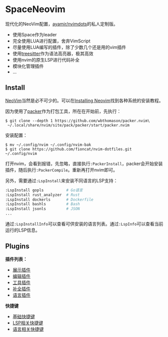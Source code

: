 # SpaceNeovim

现代化的NeoVim配置，[ayamir/nvimdots](https://github.com/ayamir/nvimdots)的私人定制版。

- 使用Space作为leader
- 完全使用LUA进行配置，舍弃VimScript
- 尽量使用LUA编写的插件，除了少数几个还是用的vim插件
- 使用[treesitter](https://github.com/nvim-treesitter/nvim-treesitter)作为语法高亮器，极其高效
- 使用nvim的原生LSP进行代码补全
- 模块化管理插件
- ...

## Install

[NeoVim](https://neovim.io/)当然是必不可少的。可以在[Installing Neovim](https://github.com/neovim/neovim/wiki/Installing-Neovim)找到各种系统的安装教程。

因为使用了[packer](https://github.com/wbthomason/packer.nvim)作为打包工具，所在在开始前，先执行：

```shell
$ git clone --depth 1 https://github.com/wbthomason/packer.nvim\
 ~/.local/share/nvim/site/pack/packer/start/packer.nvim
```

安装配置：

```shell
$ mv ~/.config/nvim ~/.config/nvim-bak
$ git clone https://github.com/fioncat/nvim-dotfiles.git ~/.config/nvim
```

打开nvim，会看到报错，先忽略，直接执行`:PackerInstall`，packer会开始安装插件，随后执行`:PackerCompile`。重新再打开nvim即可。

另外，需要通过`:LspInstall`来安装不同语言的LSP支持：

```bash
:LspInstall gopls          # Go语言
:LspInstall rust_analyzer  # Rust
:LspInstall dockerls       # Dockerfile
:LspInstall bashls         # Bash
:LspInstall jsonls         # JSON
...
```

通过`:LspInstallInfo`可以查看可供安装的语言列表。通过`:LspInfo`可以查看当前运行的LSP信息。

## Plugins

**插件列表：**

- [展示插件](./lua/modules/display/plugins.lua)
- [编辑插件](./lua/modules/editor/plugins.lua)
- [工具插件](./lua/modules/tools/plugins.lua)
- [补全插件](./lua/modules/completion/plugins.lua)
- [语言插件](./lua/modules/lang/plugins.lua)

**快捷键**

- [基础快捷键](./lua/keymap.lua)
- [LSP相关快捷键](./lua/modules/completion/keymap.lua)
- [语言相关快捷键](./lua/modules/lang/plugins.lua)

